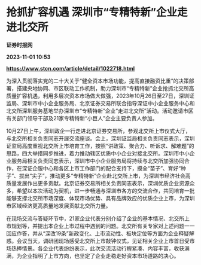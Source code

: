 # 抢抓扩容机遇 深圳市“专精特新”企业走进北交所
**证券时报网**

**2023-11-01 10:53**

**https://www.stcn.com/article/detail/1022718.html**

为深入贯彻落实党的二十大关于“健全资本市场功能，提高直接融资比重”的决策部署，搭建央地协同、市区联动工作机制，助力深圳市“专精特新”企业抢抓北交所高质量扩容机遇，利用多层次资本市场做大做强，2023年10月26日至27日，深圳证监局、深圳市中小企业服务局、北京证券交易所联合指导深证中小企业服务中心和北交所深圳服务基地举办深圳市“专精特新”企业“走进北交所”活动。活动邀请市区有关部门领导干部及21家专精特新“小巨人”企业主要负责人参加。

10月27日上午，深圳政企一行走进北京证券交易所，参观北交所上市仪式大厅，与北交所相关负责同志开展交流座谈。会上，深圳证监局相关负责同志表示，深圳证监局高度重视北交所上市培育工作，按照“讲政策、聚合力、听诉求、解难题”的思路，四大举措同步推进，着力推动辖区优质中小企业对接北交所。深圳市中小企业服务局相关负责同志表示，深圳市中小企业服务局将持续与北交所加强协同合作，在深证企服中心和各区上市工作部门的配合支持下，摸全“苗子”、育好“种子”、拔出“尖子”，推动更多“专精特新”企业赴北交所上市，为深圳市经济社会高质量发展作出更多贡献。北京证券交易所相关负责同志表示，深圳优质企业资源众多，希望以本次活动为契机，进一步畅通与深圳市各方的交流合作，共同培育一批能够支撑北交所市场深度、体现市场优势、具有品牌效应的优质企业上市，为深圳市区域经济更高质量地发展贡献北交所力量。

在现场交流与答疑环节中，21家企业代表分别介绍了企业的基本情况、北交所上市规划等，并提出本企业上市过程中遇到的问题。北交所有关专家对上述问题一一回应作答，并从“深改19条”新政变化、上市流动性、板块定位等方面为企业释疑解惑。会议当天，调研团现场感受北交所上市敲钟仪式，见证相关企业上市首日受市场热捧情景。各企业代表纷纷表示，此次交流活动行程紧凑、内容丰富，收获满满，为企业指明了上市方向，也坚定了企业走稳走好资本市场道路的决心。
